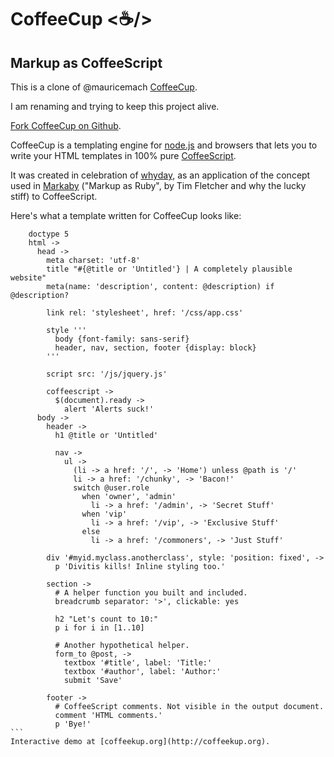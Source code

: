 # CoffeeCup <☕/>
## Markup as CoffeeScript

This is a clone of @mauricemach [CoffeeCup](https://github.com/mauricemach/coffeekup).

I am renaming and trying to keep this project alive.

[Fork CoffeeCup on Github](https://github.com/gradus/coffeecup).

CoffeeCup is a templating engine for [node.js](http://nodejs.org) and browsers that lets you to write your HTML templates in 100% pure [CoffeeScript](http://coffeescript.org).

It was created in celebration of [whyday](http://whyday.org/), as an application of the concept used in [Markaby](https://github.com/markaby/markaby) ("Markup as Ruby", by Tim Fletcher and why the lucky stiff) to CoffeeScript.

Here's what a template written for CoffeeCup looks like:
````
    doctype 5
    html ->
      head ->
        meta charset: 'utf-8'
        title "#{@title or 'Untitled'} | A completely plausible website"
        meta(name: 'description', content: @description) if @description?
        
        link rel: 'stylesheet', href: '/css/app.css'
        
        style '''
          body {font-family: sans-serif}
          header, nav, section, footer {display: block}
        '''
        
        script src: '/js/jquery.js'
        
        coffeescript ->
          $(document).ready ->
            alert 'Alerts suck!'
      body ->
        header ->
          h1 @title or 'Untitled'
          
          nav ->
            ul ->
              (li -> a href: '/', -> 'Home') unless @path is '/'
              li -> a href: '/chunky', -> 'Bacon!'
              switch @user.role
                when 'owner', 'admin'
                  li -> a href: '/admin', -> 'Secret Stuff'
                when 'vip'
                  li -> a href: '/vip', -> 'Exclusive Stuff'
                else
                  li -> a href: '/commoners', -> 'Just Stuff'

        div '#myid.myclass.anotherclass', style: 'position: fixed', ->
          p 'Divitis kills! Inline styling too.'

        section ->
          # A helper function you built and included.
          breadcrumb separator: '>', clickable: yes
          
          h2 "Let's count to 10:"
          p i for i in [1..10]
          
          # Another hypothetical helper.
          form_to @post, ->
            textbox '#title', label: 'Title:'
            textbox '#author', label: 'Author:'
            submit 'Save'

        footer ->
          # CoffeeScript comments. Not visible in the output document.
          comment 'HTML comments.'
          p 'Bye!'
```
Interactive demo at [coffeekup.org](http://coffeekup.org).

